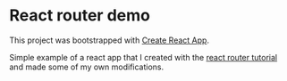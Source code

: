 # React router demo

This project was bootstrapped with [Create React App](https://github.com/facebookincubator/create-react-app).

Simple example of a react app that I created with the [react router tutorial](https://github.com/jpalm/react-router-demo.git) and made some of my own modifications.


